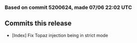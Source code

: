 ### Based on commit 5200624, made 07/06 22:02 UTC
## Commits this release
  - [Index] Fix Topaz injection being in strict mode